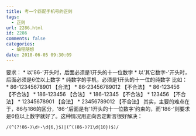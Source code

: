 ```yaml
---
title: 考一个匹配手机号的正则
tags:
  - 正则
url: 2286.html
id: 2286
comments: false
categories:
  - 编程随想
date: 2018-06-05 09:30:09
---
```


要求： \* 以'86-'开头时，后面必须是1开头的十一位数字 * 以'其它数字-'开头时，后面必须是6位以上数字 * 纯数字的手机，必须是1开头的十一位的纯数字 比如： * 86-12345678901 【合法】 * 86-23456789012 【不合法】 * 86-123456 【不合法】 * 186-123456 【合法】 * 186-12345 【不合法】 * 123456 【不合法】 * 12345678901 【合法】 * 23456789012 【不合法】 其实，主要的难点在于，86与186的区分，'86-'后面是有'1开头的十一位数字'约束的，而'186-'则要求是6位以上数字就好了。这种情况用正向否定断言很好解决：

    /(^(?!86-)\d+-\d{6,}$)|(^((86-)?1\d{10})$)/